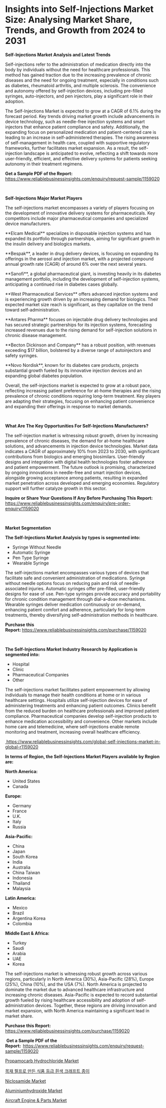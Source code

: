 <p><h1>Insights into Self-Injections Market Size: Analysing Market Share, Trends, and Growth from 2024 to 2031</h1></p><p><strong>Self-Injections Market Analysis and Latest Trends</strong></p>
<p><p>Self-injections refer to the administration of medication directly into the body by individuals without the need for healthcare professionals. This method has gained traction due to the increasing prevalence of chronic diseases and the need for ongoing treatment, especially in conditions such as diabetes, rheumatoid arthritis, and multiple sclerosis. The convenience and autonomy offered by self-injection devices, including pre-filled syringes, auto-injectors, and pen injectors, play a significant role in their adoption.</p><p>The Self-Injections Market is expected to grow at a CAGR of 6.1% during the forecast period. Key trends driving market growth include advancements in device technology, such as needle-free injection systems and smart injectors that enhance patient compliance and safety. Additionally, the expanding focus on personalized medication and patient-centered care is leading to an increase in self-administered therapies. The rising awareness of self-management in health care, coupled with supportive regulatory frameworks, further facilitates market expansion. As a result, the self-injection landscape is anticipated to evolve, reflecting a shift towards more user-friendly, efficient, and effective delivery systems for patients seeking autonomy in their treatment regimens.</p></p>
<p><strong>Get a Sample PDF of the Report:&nbsp;</strong> <a href="https://www.reliablebusinessinsights.com/enquiry/request-sample/1159020">https://www.reliablebusinessinsights.com/enquiry/request-sample/1159020</a></p>
<p>&nbsp;</p>
<p><strong>Self-Injections Major Market Players</strong></p>
<p><p>The self-injections market encompasses a variety of players focusing on the development of innovative delivery systems for pharmaceuticals. Key competitors include major pharmaceutical companies and specialized device manufacturers.</p><p>**Elcam Medical** specializes in disposable injection systems and has expanded its portfolio through partnerships, aiming for significant growth in the insulin delivery and biologics markets. </p><p>**Bespak**, a leader in drug delivery devices, is focusing on expanding its offerings in the aerosol and injection market, with a projected compound annual growth rate (CAGR) of around 6% over the next several years.</p><p>**Sanofi**, a global pharmaceutical giant, is investing heavily in its diabetes management portfolio, including the development of self-injection systems, anticipating a continued rise in diabetes cases globally.</p><p>**West Pharmaceutical Services** offers advanced injection systems and is experiencing growth driven by an increasing demand for biologics. Their expected market size reach is significant, as they capitalize on the trend toward self-administration.</p><p>**Antares Pharma** focuses on injectable drug delivery technologies and has secured strategic partnerships for its injection systems, forecasting increased revenues due to the rising demand for self-injection solutions in chronic disease management.</p><p>**Becton Dickinson and Company** has a robust position, with revenues exceeding $17 billion, bolstered by a diverse range of autoinjectors and safety syringes.</p><p>**Novo Nordisk**, known for its diabetes care products, projects substantial growth fueled by its innovative injection devices and an expanding global diabetes population.</p><p>Overall, the self-injections market is expected to grow at a robust pace, reflecting increasing patient preference for at-home therapies and the rising prevalence of chronic conditions requiring long-term treatment. Key players are adapting their strategies, focusing on enhancing patient convenience and expanding their offerings in response to market demands.</p></p>
<p>&nbsp;</p>
<p><strong>What Are The Key Opportunities For Self-Injections Manufacturers?</strong></p>
<p><p>The self-injection market is witnessing robust growth, driven by increasing prevalence of chronic diseases, the demand for at-home healthcare solutions, and advancements in injection device technologies. Market data indicates a CAGR of approximately 10% from 2023 to 2030, with significant contributions from biologics and emerging biosimilars. User-friendly designs and integration with digital health technologies foster adherence and patient empowerment. The future outlook is promising, characterized by ongoing innovations in needle-free and smart injection devices, alongside growing acceptance among patients, resulting in expanded market penetration across developed and emerging economies. Regulatory support will further catalyze growth in this sector.</p></p>
<p><strong>Inquire or Share Your Questions If Any Before Purchasing This Report:</strong> <a href="https://www.reliablebusinessinsights.com/enquiry/pre-order-enquiry/1159020">https://www.reliablebusinessinsights.com/enquiry/pre-order-enquiry/1159020</a></p>
<p>&nbsp;</p>
<p><strong>Market Segmentation</strong></p>
<p><strong>The Self-Injections Market Analysis by types is segmented into:</strong></p>
<p><ul><li>Syringe Without Needle</li><li>Automatic Syringe</li><li>Pen Type Syringe</li><li>Wearable Syringe</li></ul></p>
<p><p>The self-injections market encompasses various types of devices that facilitate safe and convenient administration of medications. Syringe without needle options focus on reducing pain and risk of needle-associated injuries. Automatic syringes offer pre-filled, user-friendly designs for ease of use. Pen-type syringes provide accuracy and portability for chronic condition management through dial-a-dose mechanisms. Wearable syringes deliver medication continuously or on-demand, enhancing patient comfort and adherence, particularly for long-term treatments, thereby diversifying self-administration methods in healthcare.</p></p>
<p><strong>Purchase this Report:&nbsp;</strong><a href="https://www.reliablebusinessinsights.com/purchase/1159020">https://www.reliablebusinessinsights.com/purchase/1159020</a></p>
<p>&nbsp;</p>
<p><strong>The Self-Injections Market Industry Research by Application is segmented into:</strong></p>
<p><ul><li>Hospital</li><li>Clinic</li><li>Pharmaceutical Companies</li><li>Other</li></ul></p>
<p><p>The self-injections market facilitates patient empowerment by allowing individuals to manage their health conditions at home or in various healthcare settings. Hospitals utilize self-injection devices for ease of administering treatments and enhancing patient outcomes. Clinics benefit from the reduced burden on healthcare professionals and improved patient compliance. Pharmaceutical companies develop self-injection products to enhance medication accessibility and convenience. Other markets include home care and telemedicine, where self-injections enable remote monitoring and treatment, increasing overall healthcare efficiency.</p></p>
<p><a href="https://www.reliablebusinessinsights.com/global-self-injections-market-in-global-r1159020">&nbsp;https://www.reliablebusinessinsights.com/global-self-injections-market-in-global-r1159020</a></p>
<p><strong>In terms of Region, the Self-Injections Market Players available by Region are:</strong></p>
<p>
    <p> <strong> North America: </strong>
        <ul>
            <li>United States</li>
            <li>Canada</li>
        </ul>
        </p> 
    <p> <strong> Europe: </strong>
        <ul>
            <li>Germany</li>
            <li>France</li>
            <li>U.K.</li>
            <li>Italy</li>
            <li>Russia</li>
        </ul>
        </p> 
    <p> <strong> Asia-Pacific: </strong>
        <ul>
            <li>China</li>
            <li>Japan</li>
            <li>South Korea</li>
            <li>India</li>
            <li>Australia</li>
            <li>China Taiwan</li>
            <li>Indonesia</li>
            <li>Thailand</li>
            <li>Malaysia</li>
        </ul>
        </p> 
    <p> <strong> Latin America: </strong>
        <ul>
            <li>Mexico</li>
            <li>Brazil</li>
            <li>Argentina Korea</li>
            <li>Colombia</li>
        </ul>
        </p> 
    <p> <strong> Middle East & Africa: </strong>
        <ul>
            <li>Turkey</li>
            <li>Saudi</li>
            <li>Arabia</li>
            <li>UAE</li>
            <li>Korea</li>
        </ul>
    </p>
    </p>
<p><p>The self-injections market is witnessing robust growth across various regions, particularly in North America (30%), Asia-Pacific (28%), Europe (25%), China (10%), and the USA (7%). North America is projected to dominate the market due to advanced healthcare infrastructure and increasing chronic diseases. Asia-Pacific is expected to record substantial growth fueled by rising healthcare accessibility and adoption of self-administration devices. Together, these regions are driving innovation and market expansion, with North America maintaining a significant lead in market share.</p></p>
<p><strong>Purchase this Report: </strong><a href="https://www.reliablebusinessinsights.com/purchase/1159020">https://www.reliablebusinessinsights.com/purchase/1159020</a></p>
<p>&nbsp;<strong>Get a Sample PDF of the Report:&nbsp;&nbsp;</strong><a href="https://www.reliablebusinessinsights.com/enquiry/request-sample/1159020">https://www.reliablebusinessinsights.com/enquiry/request-sample/1159020</a></p>
<p><strong></strong></p>
<p><p><a href="https://www.linkedin.com/pulse/propamocarb-hydrochloride-industry-insights-report-analyzing-rvqrf?trackingId=7QvXfEssQqKlOLW5ki23pQ%3D%3D">Propamocarb Hydrochloride Market</a></p><p><a href="https://medium.com/@fitzwjpcorke/food-grade-white-kraft-paper-made-of-wood-pulp-market-%EC%9D%98-%EA%B8%80%EB%A1%9C%EB%B2%8C-%EC%8B%9C%EC%9E%A5-%EA%B0%9C%EC%9A%94%EB%8A%94-%EC%A0%84-%EC%84%B8%EA%B3%84-%EB%B0%8F-%EC%A3%BC%EC%9A%94-%EC%8B%9C%EC%9E%A5%EC%9D%98-%EC%82%B0%EC%97%85%EC%97%90-%EC%98%81%ED%96%A5%EC%9D%84-%EB%AF%B8%EC%B9%98%EB%8A%94-%EC%A3%BC%EC%9A%94-0c9d58f484e8">목재 펄프로 만든 식품 등급 흰색 크래프트 종이</a></p><p><a href="https://www.linkedin.com/pulse/charting-future-comprehensive-analysis-global-niclosamide-market-rrrzf?trackingId=bF3IVPW5RbeyyWMyHa2pEw%3D%3D">Niclosamide Market</a></p><p><a href="https://issuu.com/reportprime-2/docs/aluminiumhydroxide-market-size-2030_6d1a50adde2913">Aluminiumhydroxide Market</a></p><p><a href="https://github.com/ryanbell8967/Market-Research-Report-List-1/blob/main/aircraft-engine-parts-market.md">Aircraft Engine & Parts Market</a></p></p>